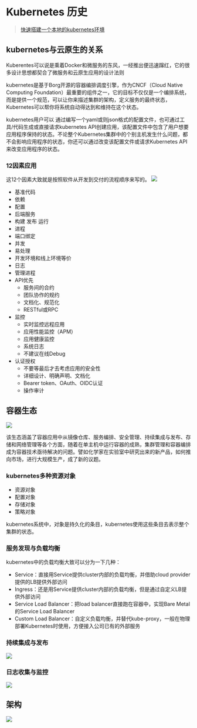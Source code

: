 # Kubernetes 历史

> [快速搭建一个本地的kubernetes环境 ](https://jimmysong.io/kubernetes-handbook/cloud-native/cloud-native-local-quick-start.html)

## kubernetes与云原生的关系

Kuberentes可以说是乘着Docker和微服务的东风，一经推出便迅速蹿红，它的很多设计思想都契合了微服务和云原生应用的设计法则

kubernetes是基于Borg开源的容器编排调度引擎，作为CNCF（Cloud Native Computing Foundation）最重要的组件之一，它的目标不仅仅是一个编排系统，而是提供一个规范，可以让你来描述集群的架构，定义服务的最终状态，Kubernetes可以帮你将系统自动得达到和维持在这个状态。

kubernetes用户可以 通过编写一个yaml或则json格式的配置文件，也可通过工具/代码生成或直接请求kubernetes API创建应用，该配置文件中包含了用户想要应用程序保持的状态。不论整个Kubernetes集群中的个别主机发生什么问题，都不会影响应用程序的状态，你还可以通过改变该配置文件或请求Kubernetes API来改变应用程序的状态。



### 12因素应用

这12个因素大致就是按照软件从开发到交付的流程顺序来写的。
![](https://jimmysong.io/kubernetes-handbook/images/12-factor-app.png)

- 基准代码
- 依赖
- 配置
- 后端服务
- 构建 发布 运行
- 进程
- 端口绑定
- 并发
- 易处理
- 开发环境和线上环境等价
- 日志
- 管理进程
- API优先
    - 服务间的合约
    - 团队协作的规约
    - 文档化、规范化
    - RESTful或RPC
- 监控
    - 实时监控远程应用
    - 应用性能监控（APM）
    - 应用健康监控
    - 系统日志
    - 不建议在线Debug
- 认证授权
    - 不要等最后才去考虑应用的安全性
    - 详细设计、明确声明、文档化
    - Bearer token、OAuth、OIDC认证
    - 操作审计

## 容器生态

![](https://jimmysong.io/kubernetes-handbook/images/container-ecosystem.png)

该生态涵盖了容器应用中从镜像仓库、服务编排、安全管理、持续集成与发布、存储和网络管理等各个方面，随着在单主机中运行容器的成熟，集群管理和容器编排成为容器技术亟待解决的问题。譬如化学家在实验室中研究出来的新产品，如何推向市场，进行大规模生产，成了新的议题。
### kubernetes多种资源对象

- 资源对象
- 配置对象
- 存储对象
- 策略对象

kubernetes系统中，对象是持久化的条目，kubernetes使用这些条目去表示整个集群的状态。

### 服务发现与负载均衡

kubernetes中的负载均衡大致可以分为一下几种：

- Service：直接用Service提供cluster内部的负载均衡，并借助cloud provider提供的LB提供外部访问
- Ingress：还是用Service提供cluster内部的负载均衡，但是通过自定义LB提供外部访问
- Service Load Balancer：把load balancer直接跑在容器中，实现Bare Metal的Service Load Balancer
- Custom Load Balancer：自定义负载均衡，并替代kube-proxy，一般在物理部署Kubernetes时使用，方便接入公司已有的外部服务

### 持续集成与发布


![](https://jimmysong.io/kubernetes-handbook/images/kubernetes-jenkins-ci-cd.png)



### 日志收集与监控

![](https://jimmysong.io/kubernetes-handbook/images/filebeat-log-collector-arch.png)

## 架构
 
 ![](https://jimmysong.io/kubernetes-handbook/images/kubernetes-high-level-component-archtecture.jpg)

